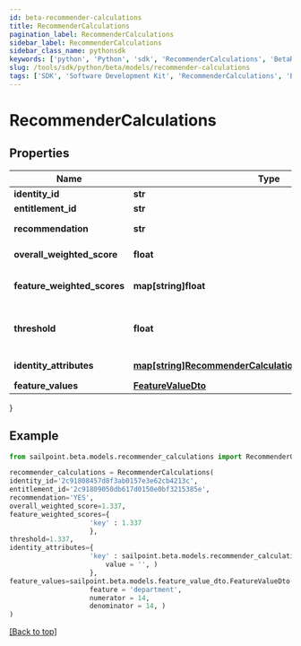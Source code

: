 ```yaml
---
id: beta-recommender-calculations
title: RecommenderCalculations
pagination_label: RecommenderCalculations
sidebar_label: RecommenderCalculations
sidebar_class_name: pythonsdk
keywords: ['python', 'Python', 'sdk', 'RecommenderCalculations', 'BetaRecommenderCalculations'] 
slug: /tools/sdk/python/beta/models/recommender-calculations
tags: ['SDK', 'Software Development Kit', 'RecommenderCalculations', 'BetaRecommenderCalculations']
---
```


# RecommenderCalculations


## Properties

Name | Type | Description | Notes
------------ | ------------- | ------------- | -------------
**identity_id** | **str** | The ID of the identity | [optional] 
**entitlement_id** | **str** | The entitlement ID | [optional] 
**recommendation** | **str** | The actual recommendation | [optional] 
**overall_weighted_score** | **float** | The overall weighted score | [optional] 
**feature_weighted_scores** | **map[string]float** | The weighted score of each individual feature | [optional] 
**threshold** | **float** | The configured value against which the overallWeightedScore is compared | [optional] 
**identity_attributes** | [**map[string]RecommenderCalculationsIdentityAttributesValue**](recommender-calculations-identity-attributes-value) | The values for your configured features | [optional] 
**feature_values** | [**FeatureValueDto**](feature-value-dto) |  | [optional] 
}

## Example

```python
from sailpoint.beta.models.recommender_calculations import RecommenderCalculations

recommender_calculations = RecommenderCalculations(
identity_id='2c91808457d8f3ab0157e3e62cb4213c',
entitlement_id='2c91809050db617d0150e0bf3215385e',
recommendation='YES',
overall_weighted_score=1.337,
feature_weighted_scores={
                    'key' : 1.337
                    },
threshold=1.337,
identity_attributes={
                    'key' : sailpoint.beta.models.recommender_calculations_identity_attributes_value.RecommenderCalculations_identityAttributes_value(
                        value = '', )
                    },
feature_values=sailpoint.beta.models.feature_value_dto.FeatureValueDto(
                    feature = 'department', 
                    numerator = 14, 
                    denominator = 14, )
)

```
[[Back to top]](#) 

